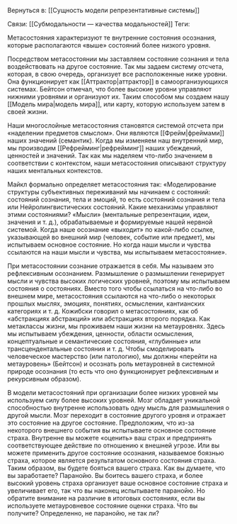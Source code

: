 Вернуться в: [[Сущность модели репрезентативные системы]]

Связи: [[Субмодальности — качества модальностей]]
Теги:

Метасостояния характеризуют те внутренние состояния осознания, которые располагаются «выше» состояний более низкого уровня.

Посредством метасостоянии мы заставляем состояние сознания и тела воздействовать на другое состояние. Так мы задаем систему отсчета, которая, в свою очередь, организует все расположенные ниже уровни. 
Она функционирует как [[Аттрактор|аттрактор]] в самоорганизующихся системах. Бейтсон отмечал, что более высокие уровни управляют нижними уровнями и организуют их.
Таким способом мы создаем нашу [[Модель мира|модель мира]], или карту, которую используем затем в своей жизни.

Наши многослойные метасостояния становятся системой отсчета при «наделении предметов смыслом». Они являются [[Фрейм|фреймами]] наших значений (семантик). Когда мы изменяем наш внутренний мир, мы производим [[Рефрейминг|рефрейминг]] наших убеждений, ценностей и значений. Так как мы наделяем что-либо значением в соответствии с контекстом, наши метасостояния описывают структуру наших ментальных контекстов.


Майкл формально определяет метасостояния так:
«Моделирование структуры субъективных переживаний мы начинаем с состояний: состояний сознания, тела и эмоций, то есть состояний сознания и тела или Нейролингвистических состояний. Какие механизмы управляют этими состояниями? «Мысли» (ментальные репрезентации, идеи, значения и т. д.), обрабатываемые и формируемые нашей нервной системой. Когда наше осознание «выходит» по какой-либо ссылке, указывающей во внешний мир (человек, событие или предмет), мы испытываем основное состояние. Но когда наши мысли и чувства ссылаются на наши мысли и чувства, мы испытываем метасостояние».


При метасостоянии сознание отражается в себя. Мы называем это рефлексивным осознанием. Размышление о размышлении генерирует мысли и чувства высоких логических уровней, поэтому мы испытываем состояния о состояниях. Вместо того чтобы ссылаться на что-либо во внешнем мире, метасостояния ссылаются на что-либо о некоторых прошлых мыслях, эмоциях, понятиях, осмыслении, кантианских категориях и т. д. Кожибски говорил о метасостояниях, как об «абстракциях абстракций» или абстракциях второго порядка. Как метаклассы жизни, мы проживаем наши жизни на метауровнях. Здесь мы испытываем убеждения, ценности, области осмысления, концептуальные и семантические состояния, «глубинные» или трансцендентальные состояния и т. д. Чтобы смоделировать человеческое мастерство (или патологию), мы должны «перейти на метауровень» (Бейтсон) и осознать роль метауровней в системной природе осознания (то есть что оно функционирует рефлексивным и рекурсивным образом).


В модели метасостояний при организации более низких уровней мы используем силу более высоких уровней. Мозг обладает уникальной способностью внутренне использовать одну мысль для размышления о другой мысли. Мозг переходит в состояние другого уровня и отражает это состояние на другое состояние.
Предположим, что из-за некоторого внешнего события вы испытываете основное состояние страха. Внутренне вы можете «оценить» ваш страх и предпринять соответствующее действие по отношению к внешней угрозе. Или вы можете применить другое состояние осознания, называемое боязнью страха, которое является результатом основного состояния страха. Таким образом, вы будете бояться вашего страха. Как вы думаете, что вы заработаете? Паранойю. Вы боитесь вашего страха, и более высокий уровень страха организует ваше основное состояние страха и увеличивает его, так что вы наконец испытываете паранойю. Но обратите внимание на различие в итоговых состояниях, если вы используете метауровневое состояние оценки страха. Что вы получите? Определенно, не паранойю, не так ли?


